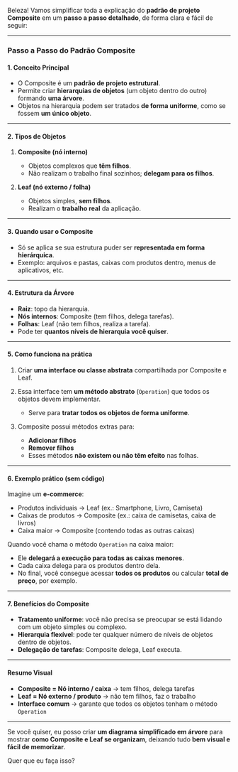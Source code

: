 Beleza! Vamos simplificar toda a explicação do **padrão de projeto Composite** em um **passo a passo detalhado**, de forma clara e fácil de seguir:

---

### **Passo a Passo do Padrão Composite**

#### **1. Conceito Principal**

* O Composite é um **padrão de projeto estrutural**.
* Permite criar **hierarquias de objetos** (um objeto dentro do outro) formando **uma árvore**.
* Objetos na hierarquia podem ser tratados **de forma uniforme**, como se fossem **um único objeto**.

---

#### **2. Tipos de Objetos**

1. **Composite (nó interno)**

   * Objetos complexos que **têm filhos**.
   * Não realizam o trabalho final sozinhos; **delegam para os filhos**.
2. **Leaf (nó externo / folha)**

   * Objetos simples, **sem filhos**.
   * Realizam o **trabalho real** da aplicação.

---

#### **3. Quando usar o Composite**

* Só se aplica se sua estrutura puder ser **representada em forma hierárquica**.
* Exemplo: arquivos e pastas, caixas com produtos dentro, menus de aplicativos, etc.

---

#### **4. Estrutura da Árvore**

* **Raiz**: topo da hierarquia.
* **Nós internos**: Composite (tem filhos, delega tarefas).
* **Folhas**: Leaf (não tem filhos, realiza a tarefa).
* Pode ter **quantos níveis de hierarquia você quiser**.

---

#### **5. Como funciona na prática**

1. Criar **uma interface ou classe abstrata** compartilhada por Composite e Leaf.
2. Essa interface tem **um método abstrato** (`Operation`) que todos os objetos devem implementar.

   * Serve para **tratar todos os objetos de forma uniforme**.
3. Composite possui métodos extras para:

   * **Adicionar filhos**
   * **Remover filhos**
   * Esses métodos **não existem ou não têm efeito** nas folhas.

---

#### **6. Exemplo prático (sem código)**

Imagine um **e-commerce**:

* Produtos individuais → Leaf (ex.: Smartphone, Livro, Camiseta)
* Caixas de produtos → Composite (ex.: caixa de camisetas, caixa de livros)
* Caixa maior → Composite (contendo todas as outras caixas)

Quando você chama o método `Operation` na caixa maior:

* Ele **delegará a execução para todas as caixas menores**.
* Cada caixa delega para os produtos dentro dela.
* No final, você consegue acessar **todos os produtos** ou calcular **total de preço**, por exemplo.

---

#### **7. Benefícios do Composite**

* **Tratamento uniforme**: você não precisa se preocupar se está lidando com um objeto simples ou complexo.
* **Hierarquia flexível**: pode ter qualquer número de níveis de objetos dentro de objetos.
* **Delegação de tarefas**: Composite delega, Leaf executa.

---

#### **Resumo Visual**

* **Composite = Nó interno / caixa** → tem filhos, delega tarefas
* **Leaf = Nó externo / produto** → não tem filhos, faz o trabalho
* **Interface comum** → garante que todos os objetos tenham o método `Operation`

---

Se você quiser, eu posso criar **um diagrama simplificado em árvore** para mostrar **como Composite e Leaf se organizam**, deixando tudo **bem visual e fácil de memorizar**.

Quer que eu faça isso?
